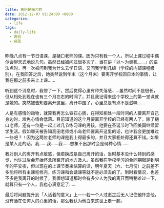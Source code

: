 ```yaml
---
title: 离别是痛苦的
date: 2012-12-07 01:24:00 +0800
categories:
  - life
tags:
  - daily-life
  - 离别
  - 痛苦
---
```

昨晚八点有一节日语课，是樋口老师的课。因为只有我一个人，所以上课过程中偶尔会聊天式地说几句。虽然已经被问过很多次了，当在讲「以～为契机……」的语法点时，再一次被问到我为什么去学日语，又问我学到几级（学校的内部课程级别）。在我回答之后，她突然说到年末（这个月末）要离开学校回日本的事情，让我在那之前多来上上课……

听到这个消息时，我愣了一下，然后觉得心里有种失落感……虽然时间不是很长，但从相处到现在也有三个月左右的时间了，并且我记得来这个学校上的第一堂课就是她的。突然被告知要离开这里，离开中国了，心里总是有点不是滋味……

人是有感情的动物，就算我再怎么铁石心肠，在得知相处一段时间的人要离开自己身边时，难免心情会低落。目前知道的这个月要离开学校的已经有两人了，除了樋口老师，还有一位是一起上过几节练习课的男孩，他要在圣诞节时飞回美国继续留学生活。假如哪天被告知高田老师或小岛老师要离开这里的话，也许我会更加难过一些吧？！因为这两位老师的课是我上得最多的，并且大家相处得还算不错。如果是某人走的话，我……我……我……想象不出那时会是何种心情……

我对别人的离开有点敏感，但若换成是自己离开的话，当时基本没什么特别的感觉，也许过后会开始怀念所离开的地方及人。虽然我在学校学习的合同期限是到明年的平安夜，但以现在的上课节奏来估算的话，明年夏天（六、七月份）之前差不多能将所有主课程修完，练习课和会话课等就不是必须去的了。到时看情况，也差不多是我离开的时候了。我很想知道那时会有多少人为我的离开而稍稍难过一下，就算只有一个人，我也心满意足了……

最后将问题提升到「人活着的意义」上——若一个人过逝之后无人记住他怀念他，没有活在任何人的心里的话，那么我认为他白来这世上走一趟。
